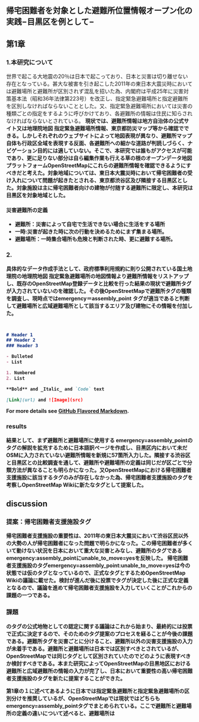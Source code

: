 ## 帰宅困難者を対象とした避難所位置情報オープン化の実践−目黒区を例として−
## 第1章
### 1.本研究について

世界で起こる大地震の20％は日本で起こっており、日本と災害は切り離せない存在となっている。甚大な被害を引き起こした2011年の東日本大震災時においては避難場所と避難所が区別されず混乱を招いた為、内閣府は平成25年に災害対策基本法（昭和36年法律第223号）を改正し、指定緊急避難場所と指定避難所を区別しなければならないこととした。又、指定緊急避難場所においては災害の種類ごとの指定をするように呼びかけており、各避難所の情報は住民に知らされなければならないとされている。
<b>現状では、避難所情報は地方自治体の公式サイト又は地理院地図 指定緊急避難場所情報、東京都防災マップ等から確認でできる。しかしそれぞれのウェブサイトによって地図表現が異なり、避難所マップ自体も行政区全域を表現する反面、各避難所への細かな道路が判読しづらく、ナビゲーション目的には適していない。そこで、本研究では誰もがアクセスが可能であり、更に足りない部分は自ら編集作業も行える草の根のオープンデータ地図プラットフォームOpenStreetMapにこれらの避難所情報を確認できるようにすべきだと考えた。対象地域については、東日本大震災時において帰宅困難者の受け入れについて問題が起きたとされる、東京都渋谷区及び隣接する目黒区とした。対象施設は主に帰宅困難者向けの建物が付随する避難所に限定し、本研究は目黒区を対象地域とした。

#### 災害避難所の定義
* 避難所：災害によって自宅で生活できない場合に生活をする場所
* 一時:災害が起きた時に次の行動を決めるためにまず集まる場所。
* 避難場所：一時集合場所も危険と判断された時、更に避難する場所。

### 2.

具体的なデータ作成手法として、政府標準利用規約に則り公開されている国土地理院の地理院地図 指定緊急避難場所の地図情報より避難所情報をリストアップし、既存のOpenStreetMap登録データと比較を行った結果の現状で避難所タグが入力されていないのを確認した。その後OpenStreetMapで避難所タグの種類を調査し、現時点ではemergency＝assembly_point タグが適当であると判断して避難場所と広域避難場所として該当するエリア及び建物にその情報を付加した。

```markdown


# Header 1
## Header 2
### Header 3

- Bulleted
- List

1. Numbered
2. List

**Bold** and _Italic_ and `Code` text

[Link](url) and ![Image](src)
```

For more details see [GitHub Flavored Markdown](https://guides.github.com/features/mastering-markdown/).

### results

結果として、まず避難所と避難場所に使用する emergency=assembly_pointのタグの解説を拡充するために日本語訳ページを作成し、目黒区内において未だOSMに入力されていない避難所情報を新規に57箇所入力した。隣接する渋谷区と目黒区との比較調査を通して、避難所や避難場所の定義は同じだが区ごとで分類方法が異なることも明らかになった。又OpenStreetMapにおける帰宅困難者支援施設に該当するタグのみが存在しなかった為、帰宅困難者支援施設のタグを考察しOpenStreetMap Wikiに新たなタグとして提案した。

## discussion
### 提案：帰宅困難者支援施設タグ

帰宅困難者支援施設の重要性は、2011年の東日本大震災において渋谷区民以外の大勢の人が帰宅困難者になった問題で明らかになった。この帰宅困難者が多くいて動けない状況を日本において重大な災害とみなし、避難所のタグであるemergency:assembly_pointにunable_to_move=yesを反映した。
帰宅困難者支援施設のタグemergency=assembly_point:unable_to_move=yesは今の状態では仮のタグとなっているので、正式なタグとするためOpenStreetMap Wikiの議論に載せた。検討が進んだ後に投票でタグが決定した後に正式な定義となるので、議論を進めて帰宅困難者支援施設を入力していくことがこれからの課題の一つである。

### 課題
のタグの公式地物としての認定に関する議論はこれから始まり、最終的には投票で正式に決定するので、そのためのタグ提案のプロセスを経ることが今後の課題である。避難所タグを災害ごとに分けること、避難所以外の災害支援施設の入力が未着手である。避難所と避難場所は日本では区別すべきとされているが、OpenStreetMapでは同じタグとして区別されていたのでどのように表現すべきか検討すべきである。本また研究によってOpenStreetMapの目黒地区における避難所と広域避難所の情報の入力が完了し、日本において重要性の高い帰宅困難者支援施設のタグを新たに提案することができた。

第1章の１に述べてあるように日本では指定緊急避難所と指定緊急避難場所の区別分けを推奨しているが、OpenStreetMapでは現状ではどちらもemergency=assembly_pointタグでまとめられている。ここで避難所と避難場所の定義の違いについて述べると、避難場所は

